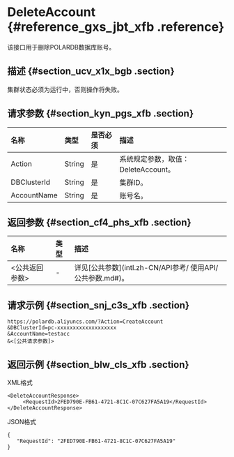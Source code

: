 # DeleteAccount {#reference_gxs_jbt_xfb .reference}

该接口用于删除POLARDB数据库账号。

## 描述 {#section_ucv_x1x_bgb .section}

集群状态必须为运行中，否则操作将失败。

## 请求参数 {#section_kyn_pgs_xfb .section}

|名称|类型|是否必须|描述|
|:-|:-|:---|:-|
|Action|String|是|系统规定参数，取值：DeleteAccount。|
|DBClusterId|String|是|集群ID。|
|AccountName|String|是|账号名。|

## 返回参数 {#section_cf4_phs_xfb .section}

|名称|类型|描述|
|:-|:-|:-|
|<公共返回参数\>|-|详见[公共参数](intl.zh-CN/API参考/ 使用API/公共参数.md#)。|

## 请求示例 {#section_snj_c3s_xfb .section}

```
https://polardb.aliyuncs.com/?Action=CreateAccount
&DBClusterId=pc-xxxxxxxxxxxxxxxxxxx
&AccountName=testacc
&<[公共请求参数]>
```

## 返回示例 {#section_blw_cls_xfb .section}

XML格式

```
<DeleteAccountResponse>  
     <RequestId>2FED790E-FB61-4721-8C1C-07C627FA5A19</RequestId>
</DeleteAccountResponse>
```

JSON格式

```
{
   "RequestId": "2FED790E-FB61-4721-8C1C-07C627FA5A19"
}
```

